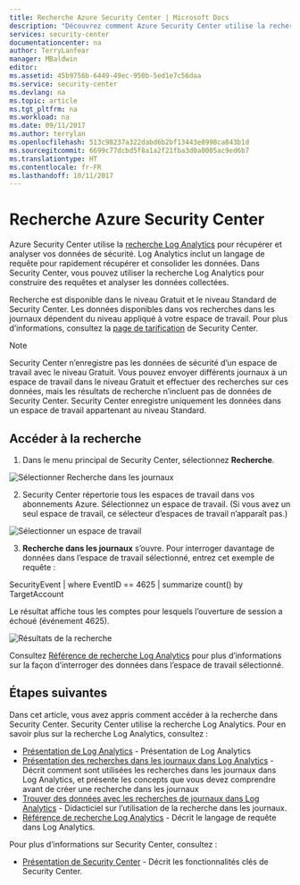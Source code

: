 ```yaml
---
title: Recherche Azure Security Center | Microsoft Docs
description: "Découvrez comment Azure Security Center utilise la recherche Log Analytics pour récupérer et analyser vos données de sécurité."
services: security-center
documentationcenter: na
author: TerryLanfear
manager: MBaldwin
editor: 
ms.assetid: 45b9756b-6449-49ec-950b-5ed1e7c56daa
ms.service: security-center
ms.devlang: na
ms.topic: article
ms.tgt_pltfrm: na
ms.workload: na
ms.date: 09/11/2017
ms.author: terrylan
ms.openlocfilehash: 513c98237a322dabd6b2bf13443e8998ca843b1d
ms.sourcegitcommit: 6699c77dcbd5f8a1a2f21fba3d0a0005ac9ed6b7
ms.translationtype: HT
ms.contentlocale: fr-FR
ms.lasthandoff: 10/11/2017
---
```

# <a name="azure-security-center-search"></a>Recherche Azure Security Center
Azure Security Center utilise la [recherche Log Analytics](../log-analytics/log-analytics-log-searches.md) pour récupérer et analyser vos données de sécurité. Log Analytics inclut un langage de requête pour rapidement récupérer et consolider les données. Dans Security Center, vous pouvez utiliser la recherche Log Analytics pour construire des requêtes et analyser les données collectées.

Recherche est disponible dans le niveau Gratuit et le niveau Standard de Security Center.  Les données disponibles dans vos recherches dans les journaux dépendent du niveau appliqué à votre espace de travail.  Pour plus d’informations, consultez la [page de tarification](../security-center/security-center-pricing.md) de Security Center.


> [!NOTE]
> Security Center n’enregistre pas les données de sécurité d’un espace de travail avec le niveau Gratuit. Vous pouvez envoyer différents journaux à un espace de travail dans le niveau Gratuit et effectuer des recherches sur ces données, mais les résultats de recherche n’incluent pas de données de Security Center. Security Center enregistre uniquement les données dans un espace de travail appartenant au niveau Standard.
>
>

## <a name="access-search"></a>Accéder à la recherche
1. Dans le menu principal de Security Center, sélectionnez **Recherche**.

  ![Sélectionner Recherche dans les journaux][1]

2. Security Center répertorie tous les espaces de travail dans vos abonnements Azure. Sélectionnez un espace de travail. (Si vous avez un seul espace de travail, ce sélecteur d’espaces de travail n’apparaît pas.)

  ![Sélectionner un espace de travail][2]

3. **Recherche dans les journaux** s’ouvre. Pour interroger davantage de données dans l’espace de travail sélectionné, entrez cet exemple de requête :

  SecurityEvent | where EventID == 4625 | summarize count() by TargetAccount

  Le résultat affiche tous les comptes pour lesquels l’ouverture de session a échoué (événement 4625).

  ![Résultats de la recherche][3]

Consultez [Référence de recherche Log Analytics](../log-analytics/log-analytics-search-reference.md) pour plus d’informations sur la façon d’interroger des données dans l’espace de travail sélectionné.

## <a name="next-steps"></a>Étapes suivantes
Dans cet article, vous avez appris comment accéder à la recherche dans Security Center. Security Center utilise la recherche Log Analytics. Pour en savoir plus sur la recherche Log Analytics, consultez :

- [Présentation de Log Analytics](../log-analytics/log-analytics-overview.md) - Présentation de Log Analytics
- [Présentation des recherches dans les journaux dans Log Analytics](../log-analytics/log-analytics-log-search-new.md) - Décrit comment sont utilisées les recherches dans les journaux dans Log Analytics, et présente les concepts que vous devez comprendre avant de créer une recherche dans les journaux
- [Trouver des données avec les recherches de journaux dans Log Analytics](../log-analytics/log-analytics-log-searches.md) - Didacticiel sur l’utilisation de la recherche dans les journaux.
- [Référence de recherche Log Analytics](../log-analytics/log-analytics-search-reference.md) - Décrit le langage de requête dans Log Analytics.

Pour plus d’informations sur Security Center, consultez :

- [Présentation de Security Center](security-center-intro.md) - Décrit les fonctionnalités clés de Security Center.

<!--Image references-->
[1]: ./media/security-center-search/search.png
[2]: ./media/security-center-search/workspace-selector.png
[3]: ./media/security-center-search/log-search.png
